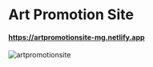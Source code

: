 # Art Promotion Site
#### https://artpromotionsite-mg.netlify.app
![artpromotionsite](https://user-images.githubusercontent.com/85064536/156558182-3be226ed-5609-4053-a0ec-9f47ac593998.jpg)
